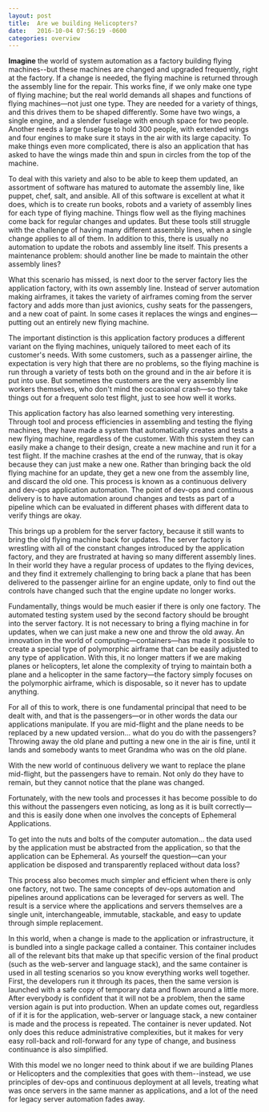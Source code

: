 ```yaml
---
layout: post
title:  Are we building Helicopters?
date:   2016-10-04 07:56:19 -0600
categories: overview
---
```

<b>Imagine</b> the world of system automation as a factory building flying machines--but these machines are changed and upgraded frequently, right at the factory. If a change is needed, the flying machine is returned through the assembly line for the repair. This works fine, if we only make one type of flying machine; but the real world demands all shapes and functions of flying machines—not just one type. They are needed for a variety of things, and this drives them to be shaped differently. Some have two wings, a single engine, and a slender fuselage with enough space for two people. Another needs a large fuselage to hold 300 people, with extended wings and four engines to make sure it stays in the air with its large capacity. To make things even more complicated, there is also an application that has asked to have the wings made thin and spun in circles from the top of the machine.

To deal with this variety and also to be able to keep them updated, an assortment of software has matured to automate the assembly line, like puppet, chef, salt, and ansible. All of this software is excellent at what it does, which is to create run books, robots and a variety of assembly lines for each type of flying machine. Things flow well as the flying machines come back for regular changes and updates. But these tools still struggle with the challenge of having many different assembly lines, when a single change applies to all of them. In addition to this, there is usually no automation to update the robots and assembly line itself. This presents a maintenance problem: should another line be made to maintain the other assembly lines?

What this scenario has missed, is next door to the server factory lies the application factory, with its own assembly line. Instead of server automation making airframes, it takes the variety of airframes coming from the server factory and adds more than just avionics, cushy seats for the passengers, and a new coat of paint. In some cases it replaces the wings and engines—putting out an entirely new flying machine.

The important distinction is this application factory produces a different variant on the flying machines, uniquely tailored to meet each of its customer's needs. With some customers, such as a passenger airline, the expectation is very high that there are no problems, so the flying machine is run through a variety of tests both on the ground and in the air before it is put into use. But sometimes the customers are the very assembly line workers themselves, who don't mind the occasional crash—so they take things out for a frequent solo test flight, just to see how well it works.

This application factory has also learned something very interesting. Through tool and process efficiencies in assembling and testing the flying machines, they have made a system that automatically creates and tests a new flying machine, regardless of the customer. With this system they can easily make a change to their design, create a new machine and run it for a test flight. If the machine crashes at the end of the runway, that is okay because they can just make a new one. Rather than bringing back the old flying machine for an update, they get a new one from the assembly line, and discard the old one. This process is known as a continuous delivery and dev-ops application automation. The point of dev-ops and continuous delivery is to have automation around changes and tests as part of a pipeline which can be evaluated in different phases with different data to verify things are okay.

This brings up a problem for the server factory, because it still wants to bring the old flying machine back for updates. The server factory is wrestling with all of the constant changes introduced by the application factory, and they are frustrated at having so many different assembly lines. In their world they have a regular process of updates to the flying devices, and they find it extremely challenging to bring back a plane that has been delivered to the passenger airline for an engine update, only to find out the controls have changed such that the engine update no longer works.

Fundamentally, things would be much easier if there is only one factory. The automated testing system used by the second factory should be brought into the server factory. It is not necessary to bring a flying machine in for updates, when we can just make a new one and throw the old away. An innovation in the world of computing—containers—has made it possible to create a special type of polymorphic airframe that can be easily adjusted to any type of application. With this, it no longer matters if we are making planes or helicopters, let alone the complexity of trying to maintain both a plane and a helicopter in the same factory—the factory simply focuses on the polymorphic airframe, which is disposable, so it never has to update anything.

For all of this to work, there is one fundamental principal that need to be dealt with, and that is the passengers—or in other words the data our applications manipulate. If you are mid-flight and the plane needs to be replaced by a new updated version… what do you do with the passengers? Throwing away the old plane and putting a new one in the air is fine, until it lands and somebody wants to meet Grandma who was on the old plane.

With the new world of continuous delivery we want to replace the plane mid-flight, but the passengers have to remain. Not only do they have to remain, but they cannot notice that the plane was changed.

Fortunately, with the new tools and processes it has become possible to do this without the passengers even noticing, as long as it is built correctly—and this is easily done when one involves the concepts of Ephemeral Applications.

To get into the nuts and bolts of the computer automation… the data used by the application must be abstracted from the application, so that the application can be Ephemeral. As yourself the question—can your application be disposed and transparently replaced without data loss?

This process also becomes much simpler and efficient when there is only one factory, not two. The same concepts of dev-ops automation and pipelines around applications can be leveraged for servers as well. The result is a service where the applications and servers themselves are a single unit, interchangeable, immutable, stackable, and easy to update through simple replacement.

In this world, when a change is made to the application or infrastructure, it is bundled into a single package called a container.  This container includes all of the relevant bits that make up that specific version of the final product (such as the web-server and language stack), and the same container is used in all testing scenarios so you know everything works well together.  First, the developers run it through its paces, then the same version is launched with a safe copy of temporary data and flown around a little more.  After everybody is confident that it will not be a problem, then the same version again is put into production.  When an update comes out, regardless of if it is for the application, web-server or language stack, a new container is made and the process is repeated.  The container is never updated.  Not only does this reduce administrative complexities, but it makes for very easy roll-back and roll-forward for any type of change, and business continuance is also simplified.

With this model we no longer need to think about if we are building Planes or Helicopters and the complexities that goes with them--instead, we use principles of dev-ops and continuous deployment at all levels, treating what was once servers in the same manner as applications, and a lot of the need for legacy server automation fades away.


